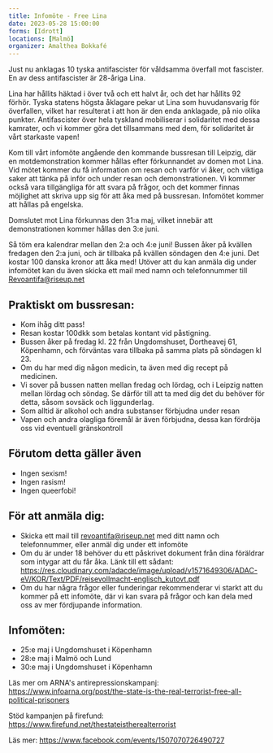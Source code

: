 ```yaml
---
title: Infomöte - Free Lina
date: 2023-05-28 15:00:00
forms: [Idrott]
locations: [Malmö]
organizer: Amalthea Bokkafé
---
```

Just nu anklagas 10 tyska antifascister för våldsamma överfall mot fascister. En av dess antifascister är 28-åriga Lina.

Lina har hållits häktad i över två och ett halvt år, och det har hållits 92 förhör. Tyska statens högsta åklagare pekar ut Lina som huvudansvarig för överfallen, vilket har resulterat i att hon är den enda anklagade, på nio olika punkter. Antifascister över hela tyskland mobiliserar i solidaritet med dessa kamrater, och vi kommer göra det tillsammans med dem, för solidaritet är vårt starkaste vapen!

Kom till vårt infomöte angående den kommande bussresan till Leipzig, där en motdemonstration kommer hållas efter förkunnandet av domen mot Lina. Vid mötet kommer du få information om resan och varför vi åker, och viktiga saker att tänka på inför och under resan och demonstrationen. Vi kommer också vara tillgängliga för att svara på frågor, och det kommer finnas möjlighet att skriva upp sig för att åka med på bussresan. Infomötet kommer att hållas på engelska.

Domslutet mot Lina förkunnas den 31:a maj, vilket innebär att demonstrationen kommer hållas den 3:e juni.

Så töm era kalendrar mellan den 2:a och 4:e juni! Bussen åker på kvällen fredagen den 2:a juni, och är tillbaka på kvällen söndagen den 4:e juni. Det kostar 100 danska kronor att åka med! Utöver att du kan anmäla dig under infomötet kan du även skicka ett mail med namn och telefonnummer till Revoantifa@riseup.net

## Praktiskt om bussresan:

- Kom ihåg ditt pass!
- Resan kostar 100dkk som betalas kontant vid påstigning.
- Bussen åker på fredag kl. 22 från Ungdomshuset, Dortheavej 61, Köpenhamn, och förväntas vara tillbaka på samma plats på söndagen kl 23.
- Om du har med dig någon medicin, ta även med dig recept på medicinen.
- Vi sover på bussen natten mellan fredag och lördag, och i Leipzig natten mellan lördag och söndag. Se därför till att ta med dig det du behöver för detta, såsom sovsäck och liggunderlag.
- Som alltid är alkohol och andra substanser förbjudna under resan
- Vapen och andra olagliga föremål är även förbjudna, dessa kan fördröja oss vid eventuell gränskontroll

## Förutom detta gäller även

- Ingen sexism!
- Ingen rasism!
- Ingen queerfobi!

## För att anmäla dig:

- Skicka ett mail till revoantifa@riseup.net med ditt namn och telefonnummer, eller anmäl dig under ett infomöte
- Om du är under 18 behöver du ett påskrivet dokument från dina föräldrar som intygar att du får åka. Länk till ett sådant: https://res.cloudinary.com/adacde/image/upload/v1571649306/ADAC-eV/KOR/Text/PDF/reisevollmacht-englisch_kutovt.pdf
- Om du har några frågor eller funderingar rekommenderar vi starkt att du kommer på ett infomöte, där vi kan svara på frågor och kan dela med oss av mer fördjupande information.

## Infomöten:

- 25:e maj i Ungdomshuset i Köpenhamn
- 28:e maj i Malmö och Lund
- 30:e maj i Ungdomshuset i Köpenhamn

Läs mer om ARNA's antirepressionskampanj: https://www.infoarna.org/post/the-state-is-the-real-terrorist-free-all-political-prisoners

Stöd kampanjen på firefund: https://www.firefund.net/thestateistherealterrorist

Läs mer: https://www.facebook.com/events/1507070726490727